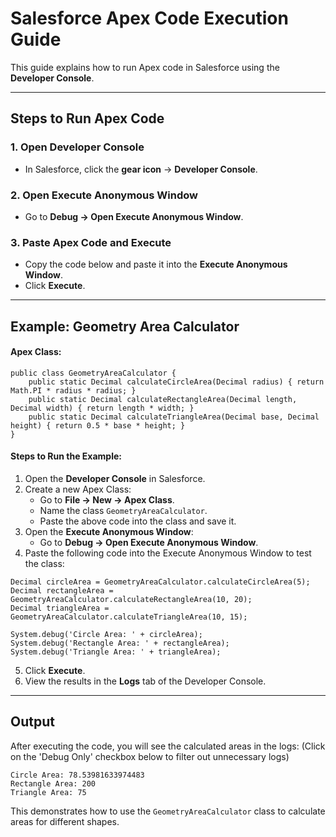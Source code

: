 # Salesforce Apex Code Execution Guide

This guide explains how to run Apex code in Salesforce using the **Developer Console**.

---

## Steps to Run Apex Code

### 1. Open Developer Console
- In Salesforce, click the **gear icon** → **Developer Console**.

### 2. Open Execute Anonymous Window
- Go to **Debug → Open Execute Anonymous Window**.

### 3. Paste Apex Code and Execute
- Copy the code below and paste it into the **Execute Anonymous Window**.
- Click **Execute**.

---

## Example: Geometry Area Calculator

#### Apex Class:

```apex
public class GeometryAreaCalculator {
    public static Decimal calculateCircleArea(Decimal radius) { return Math.PI * radius * radius; }
    public static Decimal calculateRectangleArea(Decimal length, Decimal width) { return length * width; }
    public static Decimal calculateTriangleArea(Decimal base, Decimal height) { return 0.5 * base * height; }
}
```

#### Steps to Run the Example:
1. Open the **Developer Console** in Salesforce.
2. Create a new Apex Class:
   - Go to **File → New → Apex Class**.
   - Name the class `GeometryAreaCalculator`.
   - Paste the above code into the class and save it.
3. Open the **Execute Anonymous Window**:
   - Go to **Debug → Open Execute Anonymous Window**.
4. Paste the following code into the Execute Anonymous Window to test the class:

```apex
Decimal circleArea = GeometryAreaCalculator.calculateCircleArea(5);
Decimal rectangleArea = GeometryAreaCalculator.calculateRectangleArea(10, 20);
Decimal triangleArea = GeometryAreaCalculator.calculateTriangleArea(10, 15);

System.debug('Circle Area: ' + circleArea);
System.debug('Rectangle Area: ' + rectangleArea);
System.debug('Triangle Area: ' + triangleArea);
```

5. Click **Execute**.
6. View the results in the **Logs** tab of the Developer Console.

---

## Output
After executing the code, you will see the calculated areas in the logs:
(Click on the 'Debug Only' checkbox below to filter out unnecessary logs)

```
Circle Area: 78.53981633974483
Rectangle Area: 200
Triangle Area: 75
```

This demonstrates how to use the `GeometryAreaCalculator` class to calculate areas for different shapes.